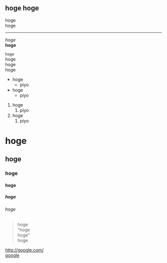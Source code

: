 ﻿hoge
hoge
---
hoge  
hoge

---
*hoge*  
**hoge**  

`hoge`  
    hoge  
    hoge  
    hoge  

* hoge
    * piyo
* hoge
    * piyo

1. hoge
    1. piyo
2. hoge
    1. piyo

# hoge
## hoge
### hoge
#### hoge
##### hoge
###### hoge

> hoge  
> "hoge  
hoge"  
> hoge

<http://google.com/>  
[google][google]

[google]: http://google.comet
